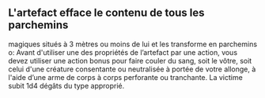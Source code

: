 ## L'artefact efface le contenu de tous les parchemins

magiques situés à 3 mètres ou moins de lui et les
transforme en parchemins o:
Avant d'utiliser une des propriétés de l’artefact par
une action, vous devez utiliser une action bonus
pour faire couler du sang, soit le vôtre, soit celui
d'une créature consentante ou neutralisée à portée
de votre allonge, à l'aide d’une arme de corps à
corps perforante ou tranchante. La victime subit 1d4
dégâts du type approprié.
